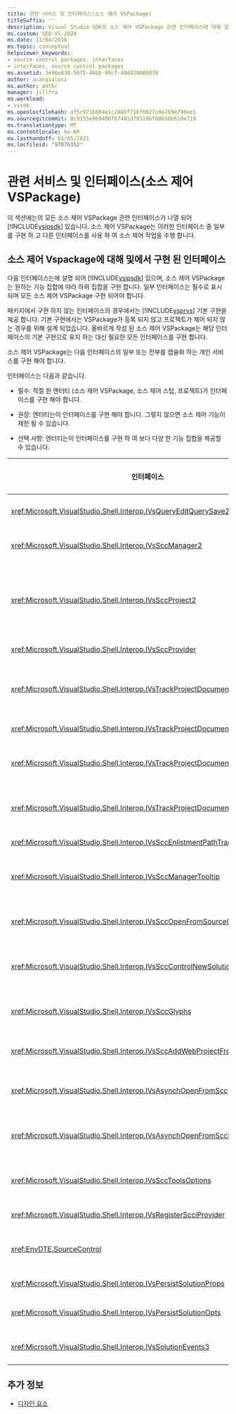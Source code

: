 ```yaml
---
title: 관련 서비스 및 인터페이스(소스 제어 VSPackage)
titleSuffix: ''
description: Visual Studio SDK의 소스 제어 VSPackage 관련 인터페이스에 대해 알아봅니다. 패키지는 일부 인터페이스를 구현 하 고 소스 제어에 다른 인터페이스를 사용 합니다.
ms.custom: SEO-VS-2020
ms.date: 11/04/2016
ms.topic: conceptual
helpviewer_keywords:
- source control packages, interfaces
- interfaces, source control packages
ms.assetid: 3e96e838-5675-46bb-99cf-40d420086038
author: acangialosi
ms.author: anthc
manager: jillfra
ms.workload:
- vssdk
ms.openlocfilehash: af5c971b804e1c288bf710f6627c0e769e790ee1
ms.sourcegitcommit: 0c9155e9b9408fb7481d79319bf08650b610e719
ms.translationtype: MT
ms.contentlocale: ko-KR
ms.lasthandoff: 01/05/2021
ms.locfileid: "97876352"
---
```

# <a name="related-services-and-interfaces-source-control-vspackage"></a>관련 서비스 및 인터페이스(소스 제어 VSPackage)

이 섹션에는의 모든 소스 제어 VSPackage 관련 인터페이스가 나열 되어 [!INCLUDE[vsipsdk](../../extensibility/includes/vsipsdk_md.md)] 있습니다. 소스 제어 VSPackage는 이러한 인터페이스 중 일부를 구현 하 고 다른 인터페이스를 사용 하 여 소스 제어 작업을 수행 합니다.

## <a name="interfaces-implemented-by-and-for-source-control-vspackages"></a>소스 제어 Vspackage에 대해 및에서 구현 된 인터페이스

 다음 인터페이스는에 설명 되어 [!INCLUDE[vsipsdk](../../extensibility/includes/vsipsdk_md.md)] 있으며, 소스 제어 VSPackage는 원하는 기능 집합에 따라 하위 집합을 구현 합니다. 일부 인터페이스는 필수로 표시 되며 모든 소스 제어 VSPackage 구현 되어야 합니다.

 패키지에서 구현 하지 않는 인터페이스의 경우에서는 [!INCLUDE[vsprvs](../../code-quality/includes/vsprvs_md.md)] 기본 구현을 제공 합니다. 기본 구현에서는 VSPackage가 등록 되지 않고 프로젝트가 제어 되지 않는 경우를 위해 설계 되었습니다. 올바르게 작성 된 소스 제어 VSPackage는 해당 인터페이스의 기본 구현으로 유지 하는 대신 필요한 모든 인터페이스를 구현 합니다.

 소스 제어 VSPackage는 다음 인터페이스의 일부 또는 전부를 캡슐화 하는 개인 서비스를 구현 해야 합니다.

 인터페이스는 다음과 같습니다.

- 필수: 적절 한 엔터티 (소스 제어 VSPackage, 소스 제어 스텁, 프로젝트)가 인터페이스를 구현 해야 합니다.

- 권장: 엔터티는이 인터페이스를 구현 해야 합니다. 그렇지 않으면 소스 제어 기능이 제한 될 수 있습니다.

- 선택 사항: 엔터티는이 인터페이스를 구현 하 여 보다 다양 한 기능 집합을 제공할 수 있습니다.

| 인터페이스 | 목적 | 구현 방법 | 구현한? |
| - | - |--------------------------|-------------|
| <xref:Microsoft.VisualStudio.Shell.Interop.IVsQueryEditQuerySave2> | 편집기는 파일을 수정 하거나 저장 하기 전에이 인터페이스를 호출 합니다. 소스 제어 VSPackage는 체크 아웃에 실패 하는 경우 파일을 체크 아웃 하거나 작업을 거부할 수 있습니다. | 소스 제어 VSPackage | 권장 |
| <xref:Microsoft.VisualStudio.Shell.Interop.IVsSccManager2> | 이 인터페이스는 소스 제어를 사용 하 여 프로젝트를 등록 및 등록 취소 하 고 기본 소스 제어 문자 모양에 대 한 지원을 제공 하는 등 프로젝트의 기본 소스 제어 기능을 제공 합니다 | 소스 제어 VSPackage | 필수 |
| <xref:Microsoft.VisualStudio.Shell.Interop.IVsSccProject2> | 이 인터페이스는에서 함수를 <xref:Microsoft.VisualStudio.Shell.Interop.IVsHierarchy> 사용 하 여 <xref:System.Runtime.InteropServices.Marshal.QueryInterface%2A> 가져오거나를 구현 하는 개체를 단순히 캐스팅 하 여 가져옵니다 `IVsHierarchy` `IVsSccProject2` . 이 클래스는 프로젝트에서 소스 제어에서 사용 중인 파일을 가져오거나 현재 소스 제어 상태 또는 위치를 프로젝트에 알리는 데 사용 됩니다. | Project | 필수 |
| <xref:Microsoft.VisualStudio.Shell.Interop.IVsSccProvider> | 통합 모듈은이 인터페이스를 사용 하 여 현재 활성 VSPackage를 설정 합니다. | 소스 제어 VSPackage | 필수 |
| <xref:Microsoft.VisualStudio.Shell.Interop.IVsTrackProjectDocuments2> | 이 인터페이스는 구독 모델을 기반으로 합니다. 모든 VSPackage은 문서 이벤트를 수신 하 고 발생 하는 이벤트에 대해 셸에서 advise 하는 것으로 신호를 보낼 수 있습니다. 이는을 구현 하 고 처리 하며,이는 [!INCLUDE[vsprvs](../../code-quality/includes/vsprvs_md.md)] 을 구현 하는 이벤트를 `IVsTrackProjectDocumentsEvents2` VSPackage에 전달 합니다. | 소스 제어 스텁 | 필수 |
| <xref:Microsoft.VisualStudio.Shell.Interop.IVsTrackProjectDocuments3> | 이 인터페이스는 일괄 처리, 동기화 된 읽기/쓰기 작업 및 고급 메서드를 제공 합니다 `OnQueryAddFiles` . | 소스 제어 스텁 | 필수 |
| <xref:Microsoft.VisualStudio.Shell.Interop.IVsTrackProjectDocumentsEvents2> | 프로젝트에 새 파일을 추가 하거나 프로젝트에서 파일 및 폴더의 이름을 바꾸거나 삭제할 때 **솔루션 탐색기** 및 프로젝트는이 인터페이스를 호출 합니다. 소스 제어 VSPackage는 프로젝트 파일을 체크 아웃 하거나 작업을 취소할 수 있습니다. | 소스 제어 VSPackage | 권장 |
| <xref:Microsoft.VisualStudio.Shell.Interop.IVsTrackProjectDocumentsEvents3> | **솔루션 탐색기** 및 프로젝트는 IVstrackProjectDocuments3 인터페이스의 메서드에 대 한 호출에 대 한 응답으로이 인터페이스를 호출 합니다. 원본 제어 VSPackage는 일괄 처리 된 작업을 추적 하 고, 읽기/쓰기 작업을 동기화 하 고, 고급 메서드를 사용할 수 있습니다 `OnQueryAddFiles` . | 소스 제어 VSPackage | 권장 |
| <xref:Microsoft.VisualStudio.Shell.Interop.IVsSccEnlistmentPathTranslation> | 이 인터페이스는 웹 프로젝트에 대 한 참여 관리 지원을 제공 합니다. | 소스 제어 VSPackage | 권장 |
| <xref:Microsoft.VisualStudio.Shell.Interop.IVsSccManagerTooltip> | 이 인터페이스는 프로젝트에서 소스 제어 파일에 대 한 도구 설명을 검색 하는 데 사용 됩니다. | 소스 제어 VSPackage | 선택 사항 |
| <xref:Microsoft.VisualStudio.Shell.Interop.IVsSccOpenFromSourceControl> | 이 인터페이스는 네임 스페이스 확장을 지원 합니다. | 소스 제어 VSPackage | 선택 사항 |
| <xref:Microsoft.VisualStudio.Shell.Interop.IVsSccControlNewSolution> | VSPackage는이 인터페이스를 사용 하 여 **새**, **열기** 또는 **저장** 대화 상자에 네임 스페이스 확장을 통합 합니다. 따라서 저장 작업이 적용 될 때 프로젝트가 생성 될 때 소스 제어에 자동으로 추가 되거나 소스 제어에 추가 될 수 있습니다. | 소스 제어 VSPackage | 선택 사항 |
| <xref:Microsoft.VisualStudio.Shell.Interop.IVsSccGlyphs> | VSPackage는이 인터페이스를 사용 하 여 **솔루션 탐색기** 의 노드에 대 한 소스 제어 문자 모양으로 추가 문자 모양을 정의 합니다. | 소스 제어 VSPackage | 선택 사항 |
| <xref:Microsoft.VisualStudio.Shell.Interop.IVsSccAddWebProjectFromSourceControl> | 웹 프로젝트에 대 한 **추가** 대화 상자는이 인터페이스를 사용 합니다. 소스 제어 위치를 검색 하 고 해당 위치의 소스 제어 리포지토리에 이전에 추가 된 웹 프로젝트를 여는 메서드를 제공 합니다. | 소스 제어 VSPackage | 권장 |
| <xref:Microsoft.VisualStudio.Shell.Interop.IVsAsynchOpenFromScc> | 이 인터페이스는 소스 제어에서 프로젝트의 비동기 (백그라운드) 로드를 지원 합니다. | 소스 제어 VSPackage | 선택 사항 |
| <xref:Microsoft.VisualStudio.Shell.Interop.IVsAsynchOpenFromSccProjectEvents> | 이 인터페이스를 사용 하면 프로젝트에서에 의해 시작 된 비동기 로드의 진행률을 볼 수 있습니다 <xref:Microsoft.VisualStudio.Shell.Interop.IVsAsynchOpenFromScc> . | Project | 선택 사항 |
| <xref:Microsoft.VisualStudio.Shell.Interop.IVsSccToolsOptions> | 이 인터페이스를 사용 하면 IDE에서 활성 소스 제어 VSPackage를 쿼리할 수 있습니다. IDE는 활성화 된 소스 제어 VSPackage 등록 되지 않은 경우에도 의미가 있는 소스 제어 설정 값을 쿼리 합니다. 이 인터페이스는에서 구현 되 고 처리 됩니다 [!INCLUDE[vsprvs](../../code-quality/includes/vsprvs_md.md)] . | 소스 제어 스텁 | 필수 |
| <xref:Microsoft.VisualStudio.Shell.Interop.IVsRegisterScciProvider> | 이 인터페이스는 소스 제어 VSPackage를 등록 하는 데 사용 됩니다. | 소스 제어 스텁 | 필수 |
| <xref:EnvDTE.SourceControl> | 이 인터페이스는 자동화에 사용 됩니다. 따라서 UI를 표시 하지 않고 실행할 수 있는 함수만 노출 합니다. | 소스 제어 VSPackage | 선택 사항 |
| <xref:Microsoft.VisualStudio.Shell.Interop.IVsPersistSolutionProps> | 이 인터페이스는 솔루션 (.sln) 파일의 소스 제어 설정을 저장 하는 데 사용 됩니다. 설정에는 소스 제어 위치 및 소스 제어 상태 플래그가 포함 됩니다. | 소스 제어 VSPackage | 권장 |
| <xref:Microsoft.VisualStudio.Shell.Interop.IVsPersistSolutionOpts> | 이 인터페이스는 솔루션 옵션 (.suo) 파일의 소스 제어 설정을 저장 하는 데 사용 됩니다. 여기에는 현재 사용자의 참여 위치와 같은 사용자 관련 소스 제어 설정이 포함 될 수 있습니다. | 소스 제어 VSPackage | 권장 |
| <xref:Microsoft.VisualStudio.Shell.Interop.IVsSolutionEvents3> | 이 인터페이스는 솔루션을 닫기 전에 프로젝트 파일 체크 인 또는 프로젝트를 열 때 소스 제어에서 새 파일 가져오기 등의 작업을 수행 하기 위해 이벤트를 모니터링 하는 데 사용 됩니다. | 소스 제어 VSPackage | 권장 |

## <a name="see-also"></a>추가 정보
- [디자인 요소](../../extensibility/internals/source-control-vspackage-design-elements.md)
